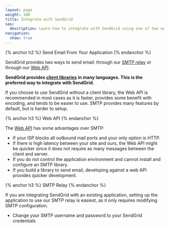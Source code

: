 ```yaml
---
layout: page
weight: 100
title: Integrate with SendGrid
seo:
  description: Learn how to integrate with SendGrid using one of two options, as an SMTP host by SMTP relay or through our semi-RESTful Web API.
navigation:
  show: true
---
```


{% anchor h2 %}	Send Email From Your Application {% endanchor %}	
<p>SendGrid provides two ways to send email: through our <a href="{{root_url}}/API_Reference/SMTP_API/index.html">SMTP relay</a> or
through our <a href="{{root_url}}/API_Reference/Web_API_v3/index.html">Web API</a>.</p>

<call-out>

<p><strong>SendGrid provides <a href="{{root_url}}/Integrate/libraries.html">client libraries</a> in many languages. This is the preferred way to integrate with SendGrid.</strong></p>

<p>If you choose to use SendGrid without a client library, the Web API is recommended in most cases as it is faster,  provides some benefit with encoding, and tends to be easier to use. SMTP provides many features by default, but is harder to setup.</p>

</call-out>

{% anchor h3 %}	Web API
{% endanchor %}	
<p>The <a href="{{root_url}}/API_Reference/Web_API_v3/index.html">Web API</a> has some advantages over SMTP:</p>

<ul>
  <li>If your ISP blocks all outbound mail ports and your
  only option is HTTP.</li>

  <li>If there is high latency between your site and ours, the Web API
  might be quicker since it does not require as many messages between the client
  and server.</li>

  <li>If you do not control the application environment and cannot install and configure an SMTP library.</li>

  <li>If you build a library to send email, developing
  against a web API provides quicker development.</li>
</ul>

{% anchor h3 %}	SMTP Relay
{% endanchor %}	
<p>If you are integrating SendGrid with an existing application, setting up the application to use our SMTP relay is easiest, as it only requires modifying SMTP configuration.

<ul>
  <li>Change your SMTP username and password to your SendGrid credentials</li>
  <li>Set the server host name to <strong>smtp.sendgrid.net</strong></li>
  <li>Use ports 25 or 587 for plain/TLS connections and port 465 for SSL
  connections</li>
</ul>

<call-out>

For most users we suggest <strong>port 587</strong> to avoid rate limits set by some
hosting companies.

</call-out>

<call-out>

With SMTP, 100 messages can be sent with each connection.

</call-out>

<p>SendGrid extends SMTP with the X-SMTPAPI header, giving you more
control over how SendGrid sends your email. See the <a href="{{root_url}}/API_Reference/SMTP_API/index.html">SMTP API</a> documentation for
more information.</p>

<call-out>

Customers should utilize SMTPAPI if this is an option. As with SMTP, 100 messages can be sent with each connection, but there can be 1000 recipients for each message.

</call-out>

<call-out type="warning">

We strongly discourage users from sending mail directly through a single specific IP address when integrating with SendGrid. Always point your traffic to <strong>smtp.sendgrid.net</strong>.

The IP addresses at smtp.sendgrid.net are changed often and without notice. If you point your traffic to one specific IP, you will experience interruptions in your service when these IPs are changed.

</call-out>

{% anchor h2 %}	Receive Email From Your Application
{% endanchor %}	<p>Though SendGrid does not store messages or provide mailboxes,
the <a href="{{root_url}}/Classroom/Basics/Inbound_Parse_Webhook/setting_up_the_inbound_parse_webhook.html">Inbound Parse
  Webhook</a> parses the email bodies and attachments from incoming emails
and posts them to a URL that you choose.</p>

<p>Examples include posting blog articles via email or processing email
replies.</p>

{% anchor h2 %}	Power Users and High Volume Senders
{% endanchor %}	
<p>A local mail server, such as Postfix, is the most robust way to send
email through SendGrid when configured to queue all email from your application and then
relay the messages through SendGrid as a smart host. This has the least
latency from your application's perspective with the added benefit of
handing your email off to a fault tolerant server. If internet
connectivity between your servers and ours drops, a local mail
server gracefully handles queuing and resending the email, as opposed
to building that intelligence into your sending application.</p>

<p>Local mail servers also have advantages at high volume as they can use some of the
more complex parts of the SMTP protocol, such as connection reuse and
pipelining. With these techniques a mail server sends significantly more
traffic in a given time than if you have individual scripts connecting for each message.</p>
